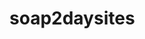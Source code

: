 # soap2daysites
<!DOCTYPE html>
<meta charset="utf-8">
<title>Redirecting to https://soap2day.cc</title>
<meta http-equiv="refresh" content="0; URL=https://example.com/">
<link rel="canonical" href="https://soap2day.cc">
